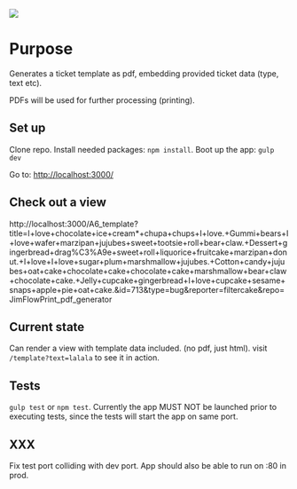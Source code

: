 [![](https://travis-ci.org/robin-drexler/JimFlowPrint-pdf-generator.svg?branch=master)](https://travis-ci.org/robin-drexler/JimFlowPrint-pdf-generator)
# Purpose
Generates a ticket template as pdf, embedding provided ticket data (type, text etc).

PDFs will be used for further processing (printing).


## Set up
Clone repo.
Install needed packages: ```npm install```. Boot up the app: ```gulp dev```

Go to: [http://localhost:3000/](http://localhost:3000)

## Check out a view

http://localhost:3000/A6_template?title=I+love+chocolate+ice+cream*+chupa+chups+I+love.+Gummi+bears+I+love+wafer+marzipan+jujubes+sweet+tootsie+roll+bear+claw.+Dessert+gingerbread+drag%C3%A9e+sweet+roll+liquorice+fruitcake+marzipan+donut.+I+love+I+love+sugar+plum+marshmallow+jujubes.+Cotton+candy+jujubes+oat+cake+chocolate+cake+chocolate+cake+marshmallow+bear+claw+chocolate+cake.+Jelly+cupcake+gingerbread+I+love+cupcake+sesame+snaps+apple+pie+oat+cake.&id=713&type=bug&reporter=filtercake&repo=JimFlowPrint_pdf_generator

## Current state
Can render a view with template data included. (no pdf, just html).
visit ```/template?text=lalala``` to see it in action.


## Tests
```gulp test``` or ```npm test```. Currently the app MUST NOT be launched prior to executing tests, since the tests will start the app on same port. 

## XXX
Fix test port colliding with dev port. App should also be able to run on :80 in prod.
 
